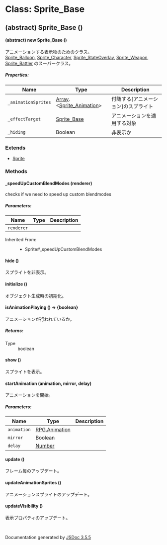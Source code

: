 # Class: Sprite_Base

## (abstract) Sprite_Base ()

#### (abstract) new Sprite_Base ()

アニメーションする表示物のためのクラス。<br />
[Sprite_Balloon](Sprite_Balloon.md),
[Sprite_Character](Sprite_Character.md),
[Sprite_StateOverlay](Sprite_StateOverlay.md),
[Sprite_Weapon](Sprite_Weapon.md),
[Sprite_Battler](Sprite_Battler.md) のスーパークラス。

##### Properties:

| Name | Type | Description |
| --- | --- | --- |
| `_animationSprites` | [Array](Array.md).<[Sprite_Animation](Sprite_Animation.md)> | 付随する[アニメーション]のスプライト |
| `_effectTarget` | [Sprite_Base](Sprite_Base.md) | アニメーションを適用する対象 |
| `_hiding` | Boolean | 非表示か |


### Extends

* [Sprite](Sprite.md)

### Methods

#### _speedUpCustomBlendModes (renderer)

checks if we need to speed up custom blendmodes

##### Parameters:

| Name | Type | Description |
| --- | --- | --- |
| `renderer` |  |  |

<dl>
    <dt>Inherited From:</dt>
    <dd>
        <ul>
            <li>
                <a>Sprite#_speedUpCustomBlendModes</a>
            </li>
        </ul>
    </dd>
</dl>

#### hide ()
スプライトを非表示。

#### initialize ()
 オブジェクト生成時の初期化。

#### isAnimationPlaying () → {boolean}
アニメーションが行われているか。

##### Returns:

<dl>
    <dt> Type </dt>
    <dd>
        <span>boolean</span>
    </dd>
</dl>

#### show ()
スプライトを表示。

#### startAnimation (animation, mirror, delay)
アニメーションを開始。

##### Parameters:

| Name | Type | Description |
| --- | --- | --- |
| `animation` | [RPG.Animation](RPG.Animation.md) |  |
| `mirror` | Boolean |  |
| `delay` | [Number](Number.md) |  |


#### update ()
フレーム毎のアップデート。

#### updateAnimationSprites ()
アニメーションスプライトのアップデート。

#### updateVisibility ()
表示プロパティのアップデート。

 <br>

  Documentation generated by [JSDoc 3.5.5](https://github.com/jsdoc3/jsdoc)
